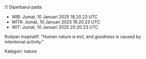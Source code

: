 ⏰ Diperbarui pada:
- WIB: Jumat, 10 Januari 2025 18.20.23 UTC
- WITA: Jumat, 10 Januari 2025 19.20.23 UTC
- WIT: Jumat, 10 Januari 2025 20.20.23 UTC

Kutipan Inspiratif:
"Human nature is evil, and goodness is caused by intentional activity."


Kategori: nature

